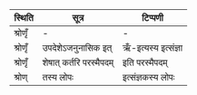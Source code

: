 | स्थिति | सूत्र | टिप्पणी |
| ----- | ------- | ------ |
| श्रोणृँ | - | - |
| श्रोणृँ | उपदेशेऽजनुनासिक इत् | ऋँ-इत्यस्य इत्संज्ञा |
| श्रोणृँ | शेषात् कर्तरि परस्मैपदम् | इति परस्मैपदम् |
| श्रोण् | तस्य लोपः | इत्संज्ञकस्य लोपः |
